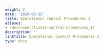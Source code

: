 ```yaml
---
weight: 2
date: '2025-06-12'
title: Operational Control Procedures 1
aliases:
- /docs/operational-control-procedures_1/
description: ''
linkTitle: Operational Control Procedures 1
type: docs
---
```


<!-- Unsupported block type: table_of_contents -->

<!-- Unsupported block type: unsupported -->

